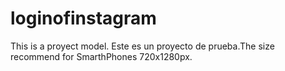 # loginofinstagram
This is a proyect model. Este es un proyecto de prueba.The size recommend for SmarthPhones 720x1280px.
